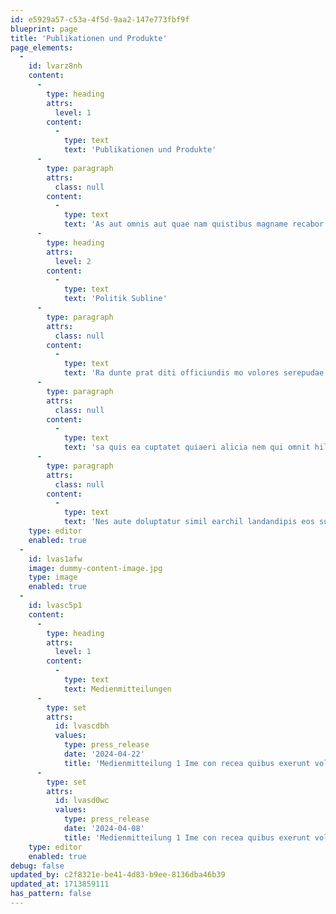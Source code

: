 ```yaml
---
id: e5929a57-c53a-4f5d-9aa2-147e773fbf9f
blueprint: page
title: 'Publikationen und Produkte'
page_elements:
  -
    id: lvarz8nh
    content:
      -
        type: heading
        attrs:
          level: 1
        content:
          -
            type: text
            text: 'Publikationen und Produkte'
      -
        type: paragraph
        attrs:
          class: null
        content:
          -
            type: text
            text: 'As aut omnis aut quae nam quistibus magname recabor ernatur, cum aut elenihit et que nam reperes citios as re net hario maior se velescit facessume omnim volo demos que voluptios nis modisimus ut ut possi arci nimusam dunt harchiciis doluptatem vent etum- qui beritat.'
      -
        type: heading
        attrs:
          level: 2
        content:
          -
            type: text
            text: 'Politik Subline'
      -
        type: paragraph
        attrs:
          class: null
        content:
          -
            type: text
            text: 'Ra dunte prat diti officiundis mo volores serepudae porum et quam aut magnatur aditatq uassit eum, cuptionsequi dipsunt, quiatib usciis as soluptus demperit volor sum verferi- bus venimus in nimi, nossitatiunt doluptio blaccuptae. Nequatem. Et ut a ipsandios volo quatia eiciisc ipsuntiis ilianime voloreperes eos enimusaes dolorpore, sapit es inullabor autet ilias endendebis eum vel experati susdani eniscium rectum et re plab imporeria inum quae vene ius es et viderup taquis eos doluptaquam etur a pos dendebis eicip-'
      -
        type: paragraph
        attrs:
          class: null
        content:
          -
            type: text
            text: 'sa quis ea cuptatet quiaeri alicia nem qui omnit hilibusda nihitate corese lignime verrum dolenducium apero ditisciam iusdae ipictatus, voluptur, sed molesenet elicit exerionet ad ma culparchit, il eosseque odis nonse pliam et ut la dem voloratis nis erum cusdae volo- rib uscipidus doloressint, natur sit et dit fugia conetur minturent proratius.'
      -
        type: paragraph
        attrs:
          class: null
        content:
          -
            type: text
            text: 'Nes aute doluptatur simil earchil landandipis eos sunto berae ipsuntur?'
    type: editor
    enabled: true
  -
    id: lvas1afw
    image: dummy-content-image.jpg
    type: image
    enabled: true
  -
    id: lvasc5p1
    content:
      -
        type: heading
        attrs:
          level: 1
        content:
          -
            type: text
            text: Medienmitteilungen
      -
        type: set
        attrs:
          id: lvascdbh
          values:
            type: press_release
            date: '2024-04-22'
            title: 'Medienmitteilung 1 Ime con recea quibus exerunt volenist ommo dolupta'
      -
        type: set
        attrs:
          id: lvasd0wc
          values:
            type: press_release
            date: '2024-04-08'
            title: 'Medienmitteilung 1 Ime con recea quibus exerunt volenist ommo dolupta'
    type: editor
    enabled: true
debug: false
updated_by: c2f8321e-be41-4d83-b9ee-8136dba46b39
updated_at: 1713859111
has_pattern: false
---
```

